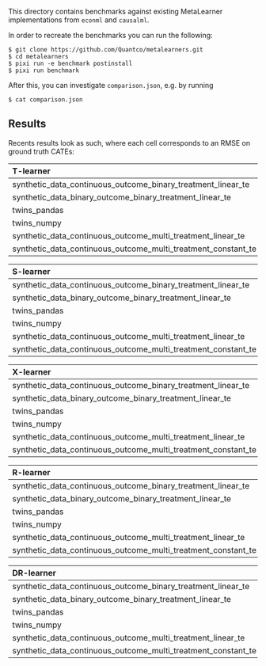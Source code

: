 This directory contains benchmarks against existing MetaLearner
implementations from `econml` and `causalml`.

In order to recreate the benchmarks you can run the following:

```
$ git clone https://github.com/Quantco/metalearners.git
$ cd metalearners
$ pixi run -e benchmark postinstall
$ pixi run benchmark
```

After this, you can investigate `comparison.json`, e.g. by running

```
$ cat comparison.json
```

## Results

Recents results look as such, where each cell corresponds to an RMSE
on ground truth CATEs:

| T-learner                                                     |   causalml_in_sample |   causalml_oos |   econml_in_sample |   econml_oos |   metalearners_in_sample |   metalearners_oos |
|:--------------------------------------------------------------|---------------------:|---------------:|-------------------:|-------------:|-------------------------:|-------------------:|
| synthetic_data_continuous_outcome_binary_treatment_linear_te  |            0.0458966 |      0.0456347 |          0.0458966 |    0.0456347 |                0.0467864 |          0.0456347 |
| synthetic_data_binary_outcome_binary_treatment_linear_te      |            0.0214902 |      0.0217761 |        nan         |  nan         |                0.0216828 |          0.0217761 |
| twins_pandas                                                  |            0.308362  |      0.345602  |        nan         |  nan         |                0.354783  |          0.348551  |
| twins_numpy                                                   |            0.308362  |      0.345602  |        nan         |  nan         |                0.349543  |          0.345602  |
| synthetic_data_continuous_outcome_multi_treatment_linear_te   |            0.0615009 |      0.061717  |          0.0615009 |    0.061717  |                0.0621115 |          0.061717  |
| synthetic_data_continuous_outcome_multi_treatment_constant_te |            0.075331  |      0.075295  |          0.075331  |    0.075295  |                0.0759047 |          0.075295  |

| S-learner                                                     |   causalml_in_sample |   causalml_oos |   econml_in_sample |   econml_oos |   metalearners_in_sample |   metalearners_oos |
|:--------------------------------------------------------------|---------------------:|---------------:|-------------------:|-------------:|-------------------------:|-------------------:|
| synthetic_data_continuous_outcome_binary_treatment_linear_te  |            14.5706   |      14.6248   |        14.5706     |  14.6248     |               14.5707    |        14.6248     |
| synthetic_data_binary_outcome_binary_treatment_linear_te      |             0.229104 |       0.228609 |       nan          | nan          |                0.2292    |         0.228605   |
| twins_pandas                                                  |             0.314253 |       0.318554 |       nan          | nan          |                0.321511  |         0.318397   |
| twins_numpy                                                   |             0.314253 |       0.318554 |       nan          | nan          |                0.321511  |         0.318397   |
| synthetic_data_continuous_outcome_multi_treatment_linear_te   |           nan        |     nan        |        14.1466     |  14.1853     |               14.147     |        14.1853     |
| synthetic_data_continuous_outcome_multi_treatment_constant_te |           nan        |     nan        |         0.00897915 |   0.00897915 |                0.0101122 |         0.00897915 |

| X-learner                                                     |   causalml_in_sample |   causalml_oos |   econml_in_sample |   econml_oos |   metalearners_in_sample |   metalearners_oos |
|:--------------------------------------------------------------|---------------------:|---------------:|-------------------:|-------------:|-------------------------:|-------------------:|
| synthetic_data_continuous_outcome_binary_treatment_linear_te  |            0.0458966 |      0.0456347 |          0.0458966 |    0.0456347 |                0.046185  |          0.0456347 |
| synthetic_data_binary_outcome_binary_treatment_linear_te      |            0.304592  |      0.301882  |        nan         |  nan         |                0.304634  |          0.301832  |
| twins_pandas                                                  |            0.325027  |      0.335259  |        nan         |  nan         |                0.334088  |          0.33426   |
| twins_numpy                                                   |            0.325027  |      0.335259  |        nan         |  nan         |                0.330992  |          0.330445  |
| synthetic_data_continuous_outcome_multi_treatment_linear_te   |            0.0615009 |      0.061717  |          0.0615009 |    0.061717  |                0.0616481 |          0.061717  |
| synthetic_data_continuous_outcome_multi_treatment_constant_te |            0.075331  |      0.075295  |          0.075331  |    0.075295  |                0.0754751 |          0.075295  |

| R-learner                                                     |   causalml_in_sample |   causalml_oos |   metalearners_in_sample |   metalearners_oos |
|:--------------------------------------------------------------|---------------------:|---------------:|-------------------------:|-------------------:|
| synthetic_data_continuous_outcome_binary_treatment_linear_te  |            0.0460793 |      0.0469546 |                0.0502287 |          0.0477101 |
| synthetic_data_binary_outcome_binary_treatment_linear_te      |            0.304553  |      0.301835  |                0.304671  |          0.301833  |
| twins_pandas                                                  |            0.325398  |      0.349962  |                0.354841  |          0.352163  |
| twins_numpy                                                   |            0.327066  |      0.352357  |                0.349479  |          0.339678  |
| synthetic_data_continuous_outcome_multi_treatment_linear_te   |            0.278909  |      0.279225  |                0.287116  |          0.277606  |
| synthetic_data_continuous_outcome_multi_treatment_constant_te |            0.0818863 |      0.0817913 |                0.0848569 |          0.0810205 |

| DR-learner                                                    |   causalml_in_sample |   causalml_oos |   econml_in_sample |   econml_oos |   metalearners_in_sample |   metalearners_oos |
|:--------------------------------------------------------------|---------------------:|---------------:|-------------------:|-------------:|-------------------------:|-------------------:|
| synthetic_data_continuous_outcome_binary_treatment_linear_te  |            0.0946389 |       0.146014 |           0.248725 |     0.2467   |                0.0477205 |          0.0452617 |
| synthetic_data_binary_outcome_binary_treatment_linear_te      |          nan         |     nan        |           0.304583 |     0.301861 |                0.304652  |          0.301818  |
| twins_pandas                                                  |          nan         |     nan        |         nan        |   nan        |                0.382051  |          0.371518  |
| twins_numpy                                                   |          nan         |     nan        |         nan        |   nan        |                0.367528  |          0.354263  |
| synthetic_data_continuous_outcome_multi_treatment_linear_te   |            0.419679  |       0.608385 |           0.358621 |     0.361715 |                0.0651796 |          0.0621723 |
| synthetic_data_continuous_outcome_multi_treatment_constant_te |            0.482103  |       0.606256 |           0.076316 |     0.075765 |                0.0788408 |          0.0757627 |


